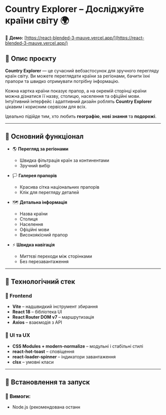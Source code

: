 # Country Explorer – Досліджуйте країни світу 🌍

🔗 **Демо:**
[https://react-blended-3-mauve.vercel.app/](https://react-blended-3-mauve.vercel.app/)

## 🔎 Опис проєкту

**Country Explorer** — це сучасний вебзастосунок для зручного перегляду країн
світу. Ви можете переглядати країни за регіонами, бачити їхні прапори та швидко
отримувати потрібну інформацію.

Кожна картка країни показує прапор, а на окремій сторінці країни можна дізнатися
її назву, столицю, населення та офіційні мови. Інтуїтивний інтерфейс і
адаптивний дизайн роблять **Country Explorer** цікавим і корисним сервісом для
всіх.

Ідеально підійде тим, хто любить **географію**, **нові знання** та **подорожі**.

---

## 🌟 Основний функціонал

- 🌎 **Перегляд за регіонами**

  - Швидка фільтрація країн за континентами
  - Зручний вибір

- 🏳️ **Галерея прапорів**

  - Красива сітка національних прапорів
  - Клік для перегляду деталей

- 🗺️ **Детальна інформація**

  - Назва країни
  - Столиця
  - Населення
  - Офіційні мови
  - Високоякісний прапор

- ⚡ **Швидка навігація**
  - Миттєві переходи між сторінками
  - Без перезавантаження

---

## 🧰 Технологічний стек

### 🔨 Frontend

- **Vite** – надшвидкий інструмент збирання
- **React 18** – бібліотека UI
- **React Router DOM v7** – маршрутизація
- **Axios** – взаємодія з API

### 🎨 UI та UX

- **CSS Modules + modern-normalize** – модульні і стабільні стилі
- **react-hot-toast** – сповіщення
- **react-loader-spinner** – індикатори завантаження
- **clsx** – умовні класи

---

## 🚀 Встановлення та запуск

### 🔧 Вимоги:

- Node.js (рекомендована останн
